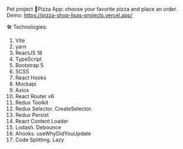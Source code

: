Pet project 🍕Pizza App: choose your favorite pizza and place an order.
Demo: <a href="https://pizza-shop-lisas-projects.vercel.app/">https://pizza-shop-lisas-projects.vercel.app/</a>

🛠 Technologies:

1. Vite
2. yarn
3. ReactJS 18
4. TypeScript
5. Bootstrap 5
6. SCSS
7. React Hooks
8. Mockapi
9. Axios
10. React Router v6
11. Redux Toolkit
12. Redux Selector. CreateSelector.
13. Redux Persist
14. React Content Loader
15. Lodash. Debounce
16. Ahooks. useWhyDidYouUpdate
17. Code Splitting. Lazy
